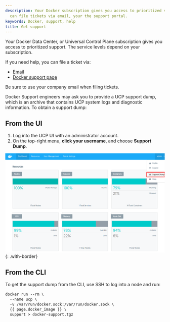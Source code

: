 ```yaml
---
description: Your Docker subscription gives you access to prioritized support. You
  can file tickets via email, your the support portal.
keywords: Docker, support, help
title: Get support
---
```


Your Docker Data Center, or Universal Control Plane subscription gives you
access to prioritized support. The service levels depend on your subscription.

If you need help, you can file a ticket via:

* [Email](mailto:support@docker.com)
* [Docker support page](https://support.docker.com/)

Be sure to use your company email when filing tickets.

Docker Support engineers may ask you to provide a UCP support dump, which is an
archive that contains UCP system logs and diagnostic information. To obtain a
support dump:

## From the UI

1. Log into the UCP UI with an administrator account.
2. On the top-right menu, **click your username**, and choose **Support Dump**.

![](images/get-support-1.png){: .with-border}

## From the CLI

To get the support dump from the CLI, use SSH to log into a node and run:

```none
docker run --rm \
  --name ucp \
  -v /var/run/docker.sock:/var/run/docker.sock \
  {{ page.docker_image }} \
  support > docker-support.tgz
```
